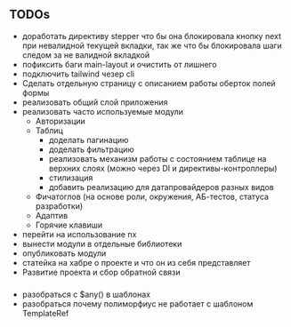 ## TODOs
- доработать директиву stepper что бы она блокировала кнопку next при невалидной текущей вкладки, так же что бы блокировала шаги следом за не валидной вкладкой
- пофиксить баги main-layout и очистить от лишнего
- подключить tailwind чезер cli
- Сделать отдельную страницу с описанием работы оберток полей формы
- реализовать общий слой приложения
- реализовать часто используемые модули
  - Авторизации
  - Таблиц
    - доделать пагинацию
    - доделать фильтрацию
    - реализовать механизм работы с состоянием таблице на верхних слоях (можно через DI и директивы-контроллеры)
    - стилизация
    - добавить реализацию для датапровайдеров разных видов
  - Фичатоглов (на основе роли, окружения, АБ-тестов, статуса разработки)
  - Адаптив
  - Горячие клавиши
- перейти на использование nx
- вынести модули в отдельные библиотеки
- опубликовать модули
- статейка на хабре о проекте и что он из себя представляет
- Развитие проекта и сбор обратной связи

### 
- разобраться с $any() в шаблонах
- разобраться почему полиморфиус не работает с шаблоном TemplateRef
